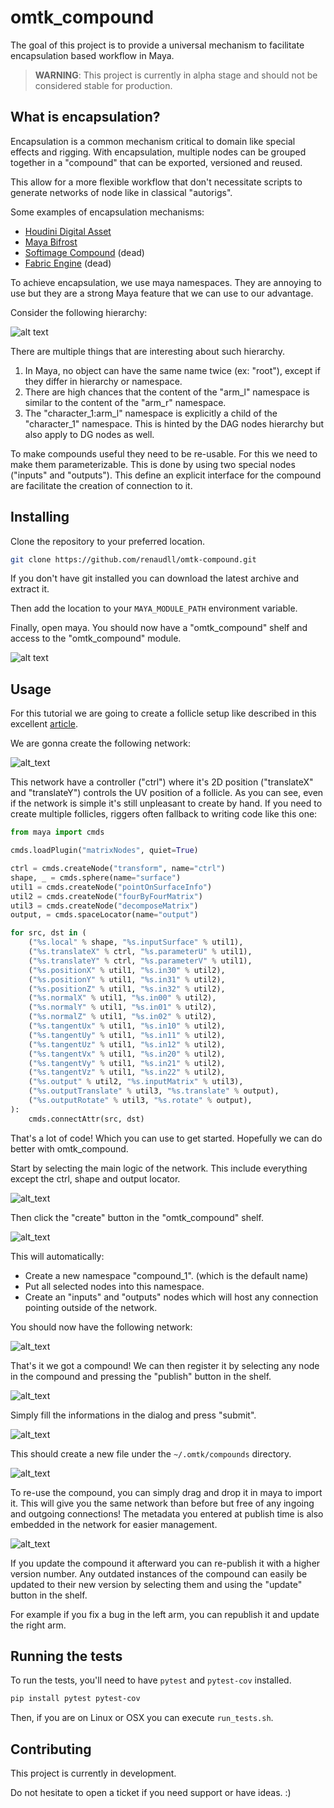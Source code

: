 # omtk_compound

The goal of this project is to provide a universal mechanism to facilitate encapsulation based workflow in Maya.

> **WARNING**: This project is currently in alpha stage and should not be considered stable for production. 

## What is encapsulation?

Encapsulation is a common mechanism critical to domain like special effects and rigging. 
With encapsulation, multiple nodes can be grouped together in a "compound" that can be exported, versioned and reused.

This allow for a more flexible workflow that don't necessitate scripts to generate networks of node like in classical "autorigs".

Some examples of encapsulation mechanisms:

- [Houdini Digital Asset](https://www.sidefx.com/docs/houdini/assets/create.html)
- [Maya Bifrost](https://area.autodesk.com/blogs/the-maya-blog/introducing-bifrost-for-maya/)
- [Softimage Compound](https://vimeo.com/90308439) (dead)
- [Fabric Engine](https://vimeo.com/133021867) (dead)

To achieve encapsulation, we use maya namespaces.
They are annoying to use but they are a strong Maya feature that we can use to our advantage.

Consider the following hierarchy:

![alt text](docs/resources/tutorial_01.png "tutorial_01")

There are multiple things that are interesting about such hierarchy.

1) In Maya, no object can have the same name twice (ex: "root"), except if they differ in hierarchy or namespace. 
2) There are high chances that the content of the "arm_l" namespace is similar to the content of the "arm_r" namespace. 
3) The "character_1:arm_l" namespace is explicitly a child of the "character_1" namespace. 
This is hinted by the DAG nodes hierarchy but also apply to DG nodes as well.
 
To make compounds useful they need to be re-usable. For this we need to make them parameterizable. 
This is done by using two special nodes ("inputs" and "outputs").
This define an explicit interface for the compound are facilitate the creation of connection to it.

## Installing

Clone the repository to your preferred location.

```bash
git clone https://github.com/renaudll/omtk-compound.git
```

If you don't have git installed you can download the latest archive and extract it.

Then add the location to your `MAYA_MODULE_PATH` environment variable.

Finally, open maya. You should now have a "omtk_compound" shelf and access to the "omtk_compound" module.

![alt text](docs/resources/shelf.png "shelf")

## Usage

For this tutorial we are going to create a follicle setup like described in this excellent [article](https://bindpose.com/maya-matrix-nodes-part-3-matrix-rivet/).

We are gonna create the following network:

![alt_text](docs/resources/tutorial_02.png "tutorial_02")

This network have a controller ("ctrl") where it's 2D position ("translateX" and "translateY") controls the UV position of a follicle.
As you can see, even if the network is simple it's still unpleasant to create by hand.
If you need to create multiple follicles, riggers often fallback to writing code like this one:

```python
from maya import cmds

cmds.loadPlugin("matrixNodes", quiet=True)

ctrl = cmds.createNode("transform", name="ctrl")
shape, _ = cmds.sphere(name="surface")
util1 = cmds.createNode("pointOnSurfaceInfo")
util2 = cmds.createNode("fourByFourMatrix")
util3 = cmds.createNode("decomposeMatrix")
output, = cmds.spaceLocator(name="output")

for src, dst in (
	("%s.local" % shape, "%s.inputSurface" % util1),
	("%s.translateX" % ctrl, "%s.parameterU" % util1),
	("%s.translateY" % ctrl, "%s.parameterV" % util1),
	("%s.positionX" % util1, "%s.in30" % util2),
	("%s.positionY" % util1, "%s.in31" % util2),
	("%s.positionZ" % util1, "%s.in32" % util2),
	("%s.normalX" % util1, "%s.in00" % util2),
	("%s.normalY" % util1, "%s.in01" % util2),
	("%s.normalZ" % util1, "%s.in02" % util2),
	("%s.tangentUx" % util1, "%s.in10" % util2),
	("%s.tangentUy" % util1, "%s.in11" % util2),
	("%s.tangentUz" % util1, "%s.in12" % util2),
	("%s.tangentVx" % util1, "%s.in20" % util2),
	("%s.tangentVy" % util1, "%s.in21" % util2),
	("%s.tangentVz" % util1, "%s.in22" % util2),
	("%s.output" % util2, "%s.inputMatrix" % util3),
	("%s.outputTranslate" % util3, "%s.translate" % output),
	("%s.outputRotate" % util3, "%s.rotate" % output),
):
    cmds.connectAttr(src, dst)
```

That's a lot of code! Which you can use to get started.
Hopefully we can do better with omtk_compound.

Start by selecting the main logic of the network. This include everything except the ctrl, shape and output locator.

![alt_text](docs/resources/tutorial_03.png "tutorial_03")

Then click the "create" button in the "omtk_compound" shelf.

![alt_text](docs/resources/tutorial_04.png "tutorial_04")

This will automatically:
- Create a new namespace "compound_1". (which is the default name)
- Put all selected nodes into this namespace.
- Create an "inputs" and "outputs" nodes which will host any connection pointing outside of the network.

You should now have the following network:

![alt_text](docs/resources/tutorial_05.png "tutorial_05")

That's it we got a compound!
We can then register it by selecting any node in the compound and pressing the "publish" button in the shelf.

![alt_text](docs/resources/tutorial_06.png "tutorial_06")

Simply fill the informations in the dialog and press "submit".

![alt_text](docs/resources/tutorial_07.png "tutorial_07")

This should create a new file under the `~/.omtk/compounds` directory.

![alt_text](docs/resources/tutorial_08.png "tutorial_08")

To re-use the compound, you can simply drag and drop it in maya to import it.
This will give you the same network than before but free of any ingoing and outgoing connections!
The metadata you entered at publish time is also embedded in the network for easier management. 

![alt_text](docs/resources/tutorial_09.png "tutorial_09")

If you update the compound it afterward you can re-publish it with a higher version number.
Any outdated instances of the compound can easily be updated to their new version by selecting them and using the "update" button in the shelf.

For example if you fix a bug in the left arm, you can republish it and update the right arm.

## Running the tests

To run the tests, you'll need to have `pytest` and `pytest-cov` installed.

```bash
pip install pytest pytest-cov
```

Then, if you are on Linux or OSX you can execute `run_tests.sh`.

## Contributing

This project is currently in development. 

Do not hesitate to open a ticket if you need support or have ideas. :)
